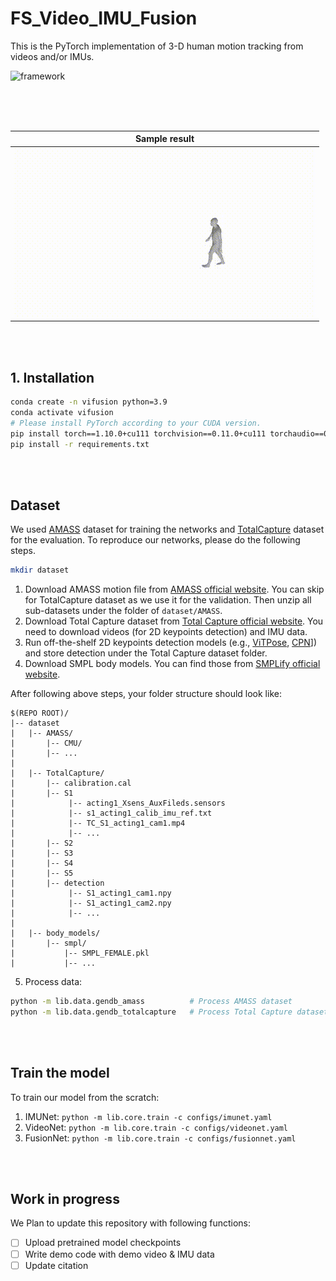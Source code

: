 # FS_Video_IMU_Fusion
This is the PyTorch implementation of 3-D human motion tracking from videos and/or IMUs.

![framework](./assets/framework.jpg)

<br><br><br>

| Sample result |
| ------------- |
| ![aa](./assets/AsymGait.gif) |
<br><br>

## 1. Installation
```bash
conda create -n vifusion python=3.9
conda activate vifusion
# Please install PyTorch according to your CUDA version.
pip install torch==1.10.0+cu111 torchvision==0.11.0+cu111 torchaudio==0.10.0 -f https://download.pytorch.org/whl/torch_stable.html
pip install -r requirements.txt
```

<br><br>

## Dataset
We used [AMASS](https://amass.is.tue.mpg.de/) dataset for training the networks and [TotalCapture](https://cvssp.org/data/totalcapture/) dataset for the evaluation. To reproduce our networks, please do the following steps.

```bash
mkdir dataset
```
1. Download AMASS motion file from [AMASS official website](https://amass.is.tue.mpg.de/). You can skip for TotalCapture dataset as we use it for the validation. Then unzip all sub-datasets under the folder of `dataset/AMASS`.
2. Download Total Capture dataset from [Total Capture official website](https://cvssp.org/data/totalcapture/). You need to download videos (for 2D keypoints detection) and IMU data.
3. Run off-the-shelf 2D keypoints detection models (e.g., [ViTPose](https://github.com/ViTAE-Transformer/ViTPose), [CPN](https://github.com/GengDavid/pytorch-cpn)]) and store detection under the Total Capture dataset folder.
4. Download SMPL body models. You can find those from [SMPLify official website](https://smplify.is.tue.mpg.de/download.php).

After following above steps, your folder structure should look like: <br>
```
$(REPO ROOT)/
|-- dataset
|   |-- AMASS/
|       |-- CMU/
|       |-- ...
|
|   |-- TotalCapture/
|       |-- calibration.cal
|       |-- S1
|            |-- acting1_Xsens_AuxFileds.sensors
|            |-- s1_acting1_calib_imu_ref.txt
|            |-- TC_S1_acting1_cam1.mp4
|            |-- ...
|       |-- S2
|       |-- S3
|       |-- S4
|       |-- S5
|       |-- detection
|            |-- S1_acting1_cam1.npy
|            |-- S1_acting1_cam2.npy
|            |-- ...
|
|   |-- body_models/
|       |-- smpl/
|           |-- SMPL_FEMALE.pkl
|           |-- ...
```

5. Process data:
```bash
python -m lib.data.gendb_amass          # Process AMASS dataset
python -m lib.data.gendb_totalcapture   # Process Total Capture dataset
```

<br><br>

## Train the model
To train our model from the scratch:

1. IMUNet: `python -m lib.core.train -c configs/imunet.yaml`
2. VideoNet: `python -m lib.core.train -c configs/videonet.yaml`
3. FusionNet: `python -m lib.core.train -c configs/fusionnet.yaml`

<br><br>

## Work in progress
We Plan to update this repository with following functions:

- [ ] Upload pretrained model checkpoints
- [ ] Write demo code with demo video & IMU data
- [ ] Update citation